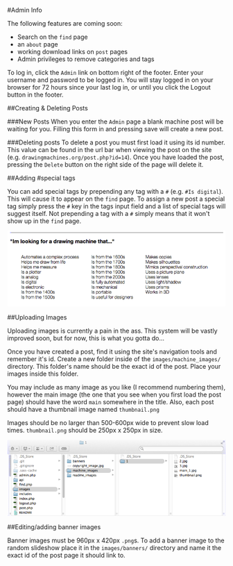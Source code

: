 #Admin Info

The following features are coming soon:

- Search on the `find` page
- an `about` page
- working download links on `post` pages
- Admin privileges to remove categories and tags

To log in, click the `Admin` link on bottom right of the footer. Enter your username and password to be logged in. You will stay logged in on your browser for 72 hours since your last log in, or until you click the Logout button in the footer.

##Creating & Deleting Posts

###New Posts
When you enter the `Admin` page a blank machine post will be waiting for you. Filling this form in and pressing save will create a new post.

###Deleting posts
To delete a post you must first load it using its id number. This value can be found in the url bar when viewing the post on the site (e.g. `drawingmachines.org/post.php?id=14`). Once you have loaded the post, pressing the `Delete` button on the right side of the page will delete it.

##Adding #special tags

You can add special tags by prepending any tag with a `#` (e.g. `#Is digital`). This will cause it to appear on the `find` page. To assign a new post a special tag simply press the `#` key in the tags input field and a list of special tags will suggest itself. Not prepending a tag with a `#` simply means that it won't show up in the `find` page.

![Special Tags](images/readme_images/special_tags.png)

##Uploading Images

Uploading images is currently a pain in the ass. This system will be vastly improved soon, but for now, this is what you gotta do...

Once you have created a post, find it using the site's navigation tools and remember it's id. Create a new folder inside of the `images/machine_images/` directory. This folder's name should be the exact id of the post. Place your images inside this folder. 

You may include as many image as you like (I recommend numbering them), however the main image (the one that you see when you first load the post page) should have the word `main` somewhere in the title. Also, each post should have a thumbnail image named `thumbnail.png`

Images should be no larger than 500-600px wide to prevent slow load times. `thumbnail.png` should be 250px x 250px in size.

![Image Upload File Structure](images/readme_images/image_structure.png)

##Editing/adding banner images

Banner images must be 960px x 420px `.png`s. To add a banner image to the random slideshow place it in the `images/banners/` directory and name it the exact id of the post page it should link to.